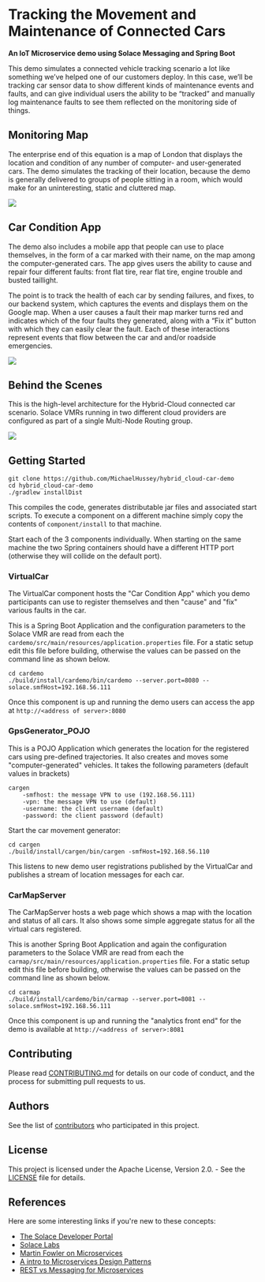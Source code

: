 <!-- [![Build Status](https://travis-ci.org/SolaceLabs/pcf-car-demo.svg?branch=master)](https://travis-ci.org/SolaceLabs/pcf-car-demo) -->


# Tracking the Movement and Maintenance of Connected Cars
 **An IoT Microservice demo using Solace Messaging and Spring Boot**

This demo simulates a connected vehicle tracking scenario a lot like something we’ve helped one of our customers deploy. 
In this case, we’ll be tracking car sensor data to show different kinds of maintenance events and faults, 
and can give individual users the ability to be “tracked” and manually log maintenance faults to see them reflected on the monitoring side of things.

## **Monitoring Map**

The enterprise end of this equation is a map of London that displays the location and condition of any number of 
computer- and user-generated cars. The demo simulates the tracking of their location, because the demo is generally 
delivered to groups of people sitting in a room, which would make for an uninteresting, static and cluttered map.

![](http://dev.solace.com/wp-content/uploads/2017/04/pivotal-car-markers-mocked-up-768x434.jpg)

## **Car Condition App**

The demo also includes a mobile app that people can use to place themselves, in the form of a car marked with their name, 
on the map among the computer-generated cars. The app gives users the ability to cause and repair four different faults: front flat tire, rear flat tire, engine trouble and busted taillight.  

The point is to track the health of each car by sending failures, and fixes, to our backend system, 
which captures the events and displays them on the Google map. When a user causes a fault their map marker 
turns red and indicates which of the four faults they generated, along with a “Fix it” button with which they can easily clear 
the fault. Each of these interactions represent events that flow between the car and and/or roadside emergencies.

![](http://dev.solace.com/wp-content/uploads/2017/04/smartphone-car-flat-rear-768x382.png)

## **Behind the Scenes**

This is the high-level architecture for the Hybrid-Cloud connected car scenario. Solace VMRs running
in two different cloud providers are configured as part of a single Multi-Node Routing group.

![](http://dev.solace.com/wp-content/uploads/2017/04/pcf-car-demo-architecture-768x407.png)


## **Getting Started**

```
git clone https://github.com/MichaelHussey/hybrid_cloud-car-demo
cd hybrid_cloud-car-demo
./gradlew installDist
```
This compiles the code, generates distributable jar files and associated start scripts. To execute a component on a different machine
simply copy the contents of ```component/install``` to that machine.

Start each of the 3 components individually. When starting on the same machine the two Spring containers should 
have a different HTTP port (otherwise they will collide on the default port). 

### VirtualCar

The VirtualCar component hosts the "Car Condition App" which you demo participants can use to 
register themselves and then "cause" and "fix" various faults in the car. 

This is a Spring Boot Application and the configuration parameters to the Solace VMR are read 
from each the ```cardemo/src/main/resources/application.properties``` file.
For a static setup edit this file before building, otherwise the values can be passed on the command line as shown below.

```
cd cardemo
./build/install/cardemo/bin/cardemo --server.port=8080 --solace.smfHost=192.168.56.111
```
Once this component is up and running the demo users can access the app at ```http://<address of server>:8080```

### GpsGenerator_POJO

This is a POJO Application which generates the location for the registered cars using pre-defined trajectories.
It also creates and moves some "computer-generated" vehicles. It takes the following parameters (default values in brackets)

```
cargen
	-smfhost: the message VPN to use (192.168.56.111)
	-vpn: the message VPN to use (default)
	-username: the client username (default)
	-password: the client password (default)
```

Start the car movement generator:

```
cd cargen
./build/install/cargen/bin/cargen -smfHost=192.168.56.110
```
This listens to new demo user registrations published by the VirtualCar and publishes a stream of location 
messages for each car.

### CarMapServer

The CarMapServer hosts a web page which shows a map with the location and status of all cars. It also shows some
simple aggregate status for all the virtual cars registered.

This is another Spring Boot Application and again the configuration parameters to the Solace VMR are read 
from each the ```carmap/src/main/resources/application.properties``` file.
For a static setup edit this file before building, otherwise the values can be passed on the command line as shown below.

```
cd carmap
./build/install/cardemo/bin/carmap --server.port=8081 --solace.smfHost=192.168.56.111
```
Once this component is up and running the "analytics front end" for the demo is available at ```http://<address of server>:8081```

## Contributing

Please read [CONTRIBUTING.md](CONTRIBUTING.md) for details on our code of conduct, and the process for submitting pull requests to us.

## Authors

See the list of [contributors](https://github.com/MichaelHussey/hybrid_cloud-car-demo/graphs/contributors) who participated in this project.

## License

This project is licensed under the Apache License, Version 2.0. - See the [LICENSE](LICENSE) file for details.

## References

Here are some interesting links if you're new to these concepts:

* [The Solace Developer Portal](http://dev.solace.com/)
* [Solace Labs](http://dev.solace.com/labs/)
* [Martin Fowler on Microservices](http://martinfowler.com/articles/microservices.html)
* [A intro to Microservices Design Patterns](http://blog.arungupta.me/microservice-design-patterns/)
* [REST vs Messaging for Microservices](http://www.slideshare.net/ewolff/rest-vs-messaging-for-microservices)
